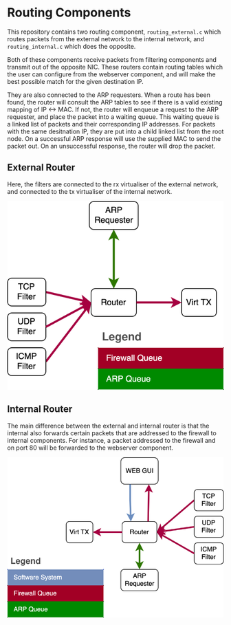 # Routing Components

This repository contains two routing component, `routing_external.c` which routes packets from the
external network to the internal network, and `routing_internal.c` which does the opposite.

Both of these components receive packets from filtering components and transmit out of the opposite NIC.
These routers contain routing tables which the user can configure from the webserver component, and will
make the best possible match for the given destination IP.

They are also connected to the ARP requesters. When a route has been found, the router will consult
the ARP tables to see if there is a valid existing mapping of IP <-> MAC. If not, the router
will enqueue a request to the ARP requester, and place the packet into a waiting queue. This waiting queue
is a linked list of packets and their corresponding IP addresses. For packets with the same desitnation IP,
they are put into a child linked list from the root node. On a successful ARP response will use the supplied MAC
to send the packet out. On an unsuccessful response, the router will drop the packet.

## External Router
Here, the filters are connected to the rx virtualiser of the external network, and connected to the tx virtualiser
of the internal network.

![](../images/external_router.svg)

## Internal Router

The main difference between the external and internal router is that the internal also forwards certain packets
that are addressed to the firewall to internal components. For instance, a packet addressed to the firewall
and on port 80 will be forwarded to the webserver component.

![](../images/internal_router.svg)
